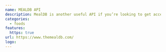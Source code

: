 ```yaml
---
name: MEALDB API
description: MealDB is another useful API if you’re looking to get access to recipes and random meal data. It gives you a lot of types of meal data such as ingredients, meal images, meal categories, videos, and a lot more.
categories:
  - foods
features:
  https: true
url: https://www.themealdb.com/
logo:
---
```

